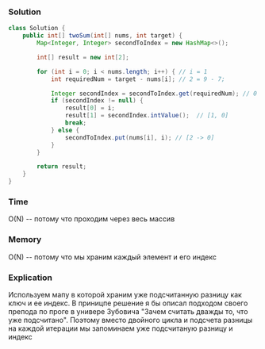 ### Solution
```java
class Solution {
    public int[] twoSum(int[] nums, int target) {
        Map<Integer, Integer> secondToIndex = new HashMap<>();

        int[] result = new int[2];

        for (int i = 0; i < nums.length; i++) { // i = 1
            int requiredNum = target - nums[i]; // 2 = 9 - 7;

            Integer secondIndex = secondToIndex.get(requiredNum); // 0
            if (secondIndex != null) {
                result[0] = i;
                result[1] = secondIndex.intValue();  // [1, 0]
                break;
            } else {
                secondToIndex.put(nums[i], i); // [2 -> 0]
            }
        }

        return result;
    }
}
```

### Time
O(N) -- потому что проходим через весь массив 
### Memory
O(N) -- потому что мы храним каждый элемент и его индекс
### Explication
Используем мапу в которой храним уже подсчитанную разницу как ключ и ее индекс. В приницпе решение я бы описал подходом своего препода по проге в универе Зубовича
"Зачем считать дважды то, что уже подсчитано". Поэтому вместо двойного цикла и подсчета разницы на каждой итерации мы запоминаем уже подсчитаную разницу и индекс